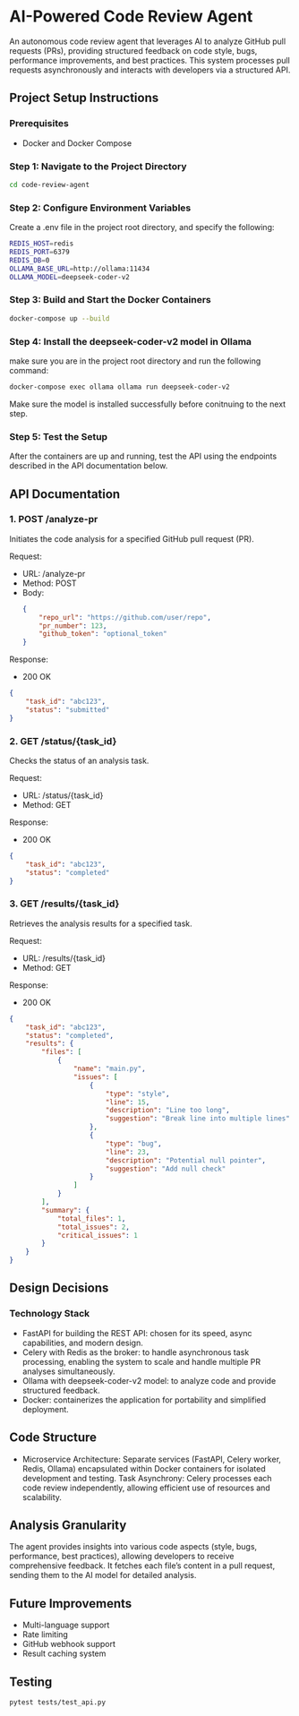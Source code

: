 # AI-Powered Code Review Agent

An autonomous code review agent that leverages AI to analyze GitHub pull requests (PRs), providing structured feedback on code style, bugs, performance improvements, and best practices. This system processes pull requests asynchronously and interacts with developers via a structured API.

## Project Setup Instructions

### Prerequisites

-   Docker and Docker Compose

### Step 1: Navigate to the Project Directory

```bash
cd code-review-agent
```

### Step 2: Configure Environment Variables

Create a .env file in the project root directory, and specify the following:

```bash
REDIS_HOST=redis
REDIS_PORT=6379
REDIS_DB=0
OLLAMA_BASE_URL=http://ollama:11434
OLLAMA_MODEL=deepseek-coder-v2
```

### Step 3: Build and Start the Docker Containers

```bash
docker-compose up --build
```

### Step 4: Install the deepseek-coder-v2 model in Ollama

make sure you are in the project root directory and run the following command:

```bash
docker-compose exec ollama ollama run deepseek-coder-v2
```

Make sure the model is installed successfully before conitnuing to the next step.

### Step 5: Test the Setup

After the containers are up and running, test the API using the endpoints described in the API documentation below.

## API Documentation

### 1. POST /analyze-pr

Initiates the code analysis for a specified GitHub pull request (PR).

Request:

-   URL: /analyze-pr
-   Method: POST
-   Body:
    ```json
    {
        "repo_url": "https://github.com/user/repo",
        "pr_number": 123,
        "github_token": "optional_token"
    }
    ```

Response:

-   200 OK

```json
{
    "task_id": "abc123",
    "status": "submitted"
}
```

### 2. GET /status/{task_id}

Checks the status of an analysis task.

Request:

-   URL: /status/{task_id}
-   Method: GET

Response:

-   200 OK

```json
{
    "task_id": "abc123",
    "status": "completed"
}
```

### 3. GET /results/{task_id}

Retrieves the analysis results for a specified task.

Request:

-   URL: /results/{task_id}
-   Method: GET

Response:

-   200 OK

```json
{
    "task_id": "abc123",
    "status": "completed",
    "results": {
        "files": [
            {
                "name": "main.py",
                "issues": [
                    {
                        "type": "style",
                        "line": 15,
                        "description": "Line too long",
                        "suggestion": "Break line into multiple lines"
                    },
                    {
                        "type": "bug",
                        "line": 23,
                        "description": "Potential null pointer",
                        "suggestion": "Add null check"
                    }
                ]
            }
        ],
        "summary": {
            "total_files": 1,
            "total_issues": 2,
            "critical_issues": 1
        }
    }
}
```

## Design Decisions

### Technology Stack

-   FastAPI for building the REST API: chosen for its speed, async capabilities, and modern design.
-   Celery with Redis as the broker: to handle asynchronous task processing, enabling the system to scale and handle multiple PR analyses simultaneously.
-   Ollama with deepseek-coder-v2 model: to analyze code and provide structured feedback.
-   Docker: containerizes the application for portability and simplified deployment.

## Code Structure

-   Microservice Architecture: Separate services (FastAPI, Celery worker, Redis, Ollama) encapsulated within Docker containers for isolated development and testing.
    Task Asynchrony: Celery processes each code review independently, allowing efficient use of resources and scalability.

## Analysis Granularity

The agent provides insights into various code aspects (style, bugs, performance, best practices), allowing developers to receive comprehensive feedback. It fetches each file’s content in a pull request, sending them to the AI model for detailed analysis.

## Future Improvements

-   Multi-language support
-   Rate limiting
-   GitHub webhook support
-   Result caching system

## Testing

```bash
pytest tests/test_api.py
```
